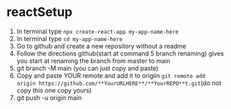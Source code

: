 # reactSetup


1. In terminal type `npx create-react-app my-app-name-here`
2. In terminal type `cd my-app-name-here`
3. Go to github and create a new repository without a readme
4. Follow the directions github(start at command 5 branch renaming) gives you start at renaming the branch from master to main
4. git branch -M main (you can just copy and paste)
5. Copy and paste YOUR remote and add it to origiin `git remote add origin https://github.com/**YourURLHERE**/**YourREPO**t.git`(do not copy this one copy yours)
6. git push -u origin main
